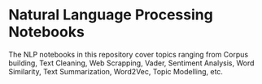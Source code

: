 # Natural Language Processing Notebooks 
The NLP notebooks in this repository cover topics ranging from Corpus building, Text Cleaning, Web Scrapping, Vader, Sentiment Analysis, Word Similarity, Text Summarization, Word2Vec, Topic Modelling, etc. 
